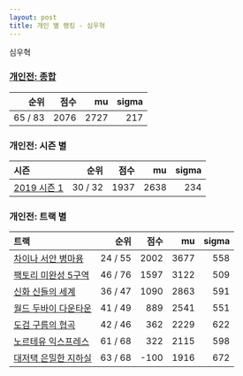```yaml
---
layout: post
title: 개인 별 랭킹 - 심우혁
---
```


심우혁

### [개인전: 종합](../singles-full)

| 순위 | 점수 | mu | sigma |
|---:|---:|---:|---:|
| 65 / 83 | 2076 | 2727 | 217 |

### 개인전: 시즌 별

| 시즌 | 순위 | 점수 | mu | sigma |
|:---|---:|---:|---:|---:|
| [2019 시즌 1](../singles-s2019_1) | 30 / 32 | 1937 | 2638 | 234 |

### 개인전: 트랙 별

| 트랙 | 순위 | 점수 | mu | sigma |
|:---|---:|---:|---:|---:|
| [차이나 서안 병마용](../byeongma) | 24 / 55 | 2002 | 3677 | 558 |
| [팩토리 미완성 5구역](../district5) | 46 / 76 | 1597 | 3122 | 509 |
| [신화 신들의 세계](../shinsegye) | 36 / 47 | 1090 | 2863 | 591 |
| [월드 두바이 다운타운](../dubai) | 41 / 49 | 889 | 2541 | 551 |
| [도검 구름의 협곡](../hyupgog) | 42 / 46 | 362 | 2229 | 622 |
| [노르테유 익스프레스](../noex) | 61 / 68 | 322 | 2115 | 598 |
| [대저택 은밀한 지하실](../jeotaek) | 63 / 68 | -100 | 1916 | 672 |

